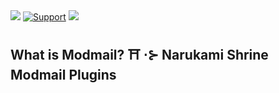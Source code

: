 <img src="https://cdn.discordapp.com/attachments/851864860081913907/851869615746973746/unknown.png">
  <a href="https://discord.gg/6RFKM446cA">
    <img src="https://img.shields.io/discord/799069920402341889?color=%237289da&label=.gg%2Fyae&logo=discord&style=for-the-badge" alt="Support"></a>
  
  <a href="https://github.com/ambv/black">
    <img src="https://img.shields.io/badge/Code%20Style-Black-black?style=for-the-badge"></a>

## What is Modmail? :shinto_shrine: ⋅⊱ Narukami Shrine Modmail Plugins
